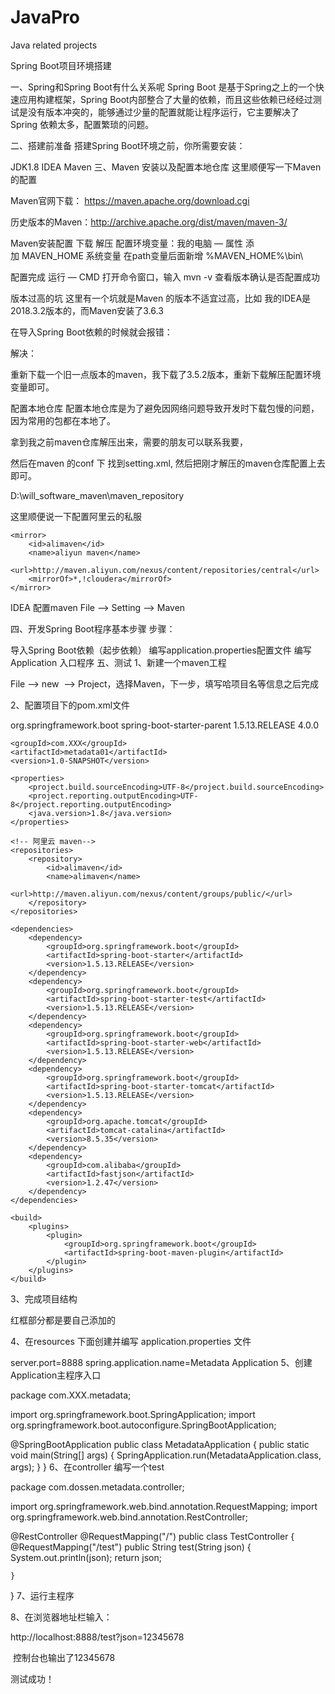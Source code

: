 # JavaPro
Java related projects

Spring Boot项目环境搭建

一、Spring和Spring Boot有什么关系呢
Spring Boot 是基于Spring之上的一个快速应用构建框架，Spring Boot内部整合了大量的依赖，而且这些依赖已经经过测试是没有版本冲突的，能够通过少量的配置就能让程序运行，它主要解决了Spring 依赖太多，配置繁琐的问题。

二、搭建前准备
搭建Spring Boot环境之前，你所需要安装：

JDK1.8
IDEA
Maven
三、Maven 安装以及配置本地仓库
这里顺便写一下Maven的配置

Maven官网下载： https://maven.apache.org/download.cgi

历史版本的Maven：http://archive.apache.org/dist/maven/maven-3/

Maven安装配置
下载
解压
配置环境变量：我的电脑 — 属性
添加 MAVEN_HOME 系统变量
在path变量后面新增 %MAVEN_HOME%\bin\


配置完成 运行 — CMD 打开命令窗口，输入 mvn -v 查看版本确认是否配置成功





版本过高的坑
这里有一个坑就是Maven 的版本不适宜过高，比如 我的IDEA是2018.3.2版本的，而Maven安装了3.6.3

在导入Spring Boot依赖的时候就会报错：







解决：

重新下载一个旧一点版本的maven，我下载了3.5.2版本，重新下载解压配置环境变量即可。

配置本地仓库
配置本地仓库是为了避免因网络问题导致开发时下载包慢的问题，因为常用的包都在本地了。

拿到我之前maven仓库解压出来，需要的朋友可以联系我要，

然后在maven 的conf 下 找到setting.xml, 然后把刚才解压的maven仓库配置上去即可。

  <localRepository>D:\will_software_maven\maven_repository</localRepository>


这里顺便说一下配置阿里云的私服

    <mirror>
    	<id>alimaven</id>
    	<name>aliyun maven</name>
    	<url>http://maven.aliyun.com/nexus/content/repositories/central</url>
    	<mirrorOf>*,!cloudera</mirrorOf>
    </mirror>
IDEA 配置maven
File —> Setting —> Maven





四、开发Spring Boot程序基本步骤
步骤：

导入Spring Boot依赖（起步依赖）
编写application.properties配置文件
编写Application 入口程序
五、测试
1、新建一个maven工程

File ——> new  ——> Project，选择Maven，下一步，填写哈项目名等信息之后完成



2、配置项目下的pom.xml文件

<?xml version="1.0" encoding="UTF-8"?>
<project xmlns="http://maven.apache.org/POM/4.0.0"
         xmlns:xsi="http://www.w3.org/2001/XMLSchema-instance"
         xsi:schemaLocation="http://maven.apache.org/POM/4.0.0 http://maven.apache.org/xsd/maven-4.0.0.xsd">
    <parent>
        <groupId>org.springframework.boot</groupId>
        <artifactId>spring-boot-starter-parent</artifactId>
        <version>1.5.13.RELEASE</version>
        <relativePath/> <!-- lookup parent from repository -->
    </parent>
    <modelVersion>4.0.0</modelVersion>

    <groupId>com.XXX</groupId>
    <artifactId>metadata01</artifactId>
    <version>1.0-SNAPSHOT</version>

    <properties>
        <project.build.sourceEncoding>UTF-8</project.build.sourceEncoding>
        <project.reporting.outputEncoding>UTF-8</project.reporting.outputEncoding>
        <java.version>1.8</java.version>
    </properties>

    <!-- 阿里云 maven-->
    <repositories>
        <repository>
            <id>alimaven</id>
            <name>alimaven</name>
            <url>http://maven.aliyun.com/nexus/content/groups/public/</url>
        </repository>
    </repositories>

    <dependencies>
        <dependency>
            <groupId>org.springframework.boot</groupId>
            <artifactId>spring-boot-starter</artifactId>
            <version>1.5.13.RELEASE</version>
        </dependency>
        <dependency>
            <groupId>org.springframework.boot</groupId>
            <artifactId>spring-boot-starter-test</artifactId>
            <version>1.5.13.RELEASE</version>
        </dependency>
        <dependency>
            <groupId>org.springframework.boot</groupId>
            <artifactId>spring-boot-starter-web</artifactId>
            <version>1.5.13.RELEASE</version>
        </dependency>
        <dependency>
            <groupId>org.springframework.boot</groupId>
            <artifactId>spring-boot-starter-tomcat</artifactId>
            <version>1.5.13.RELEASE</version>
        </dependency>
        <dependency>
            <groupId>org.apache.tomcat</groupId>
            <artifactId>tomcat-catalina</artifactId>
            <version>8.5.35</version>
        </dependency>
        <dependency>
            <groupId>com.alibaba</groupId>
            <artifactId>fastjson</artifactId>
            <version>1.2.47</version>
        </dependency>
    </dependencies>

    <build>
        <plugins>
            <plugin>
                <groupId>org.springframework.boot</groupId>
                <artifactId>spring-boot-maven-plugin</artifactId>
            </plugin>
        </plugins>
    </build>

</project>
3、完成项目结构

红框部分都是要自己添加的



4、在resources 下面创建并编写 application.properties 文件

server.port=8888
spring.application.name=Metadata Application
5、创建Application主程序入口

package com.XXX.metadata;

import org.springframework.boot.SpringApplication;
import org.springframework.boot.autoconfigure.SpringBootApplication;

@SpringBootApplication
public class MetadataApplication {
    public static void main(String[] args) {
        SpringApplication.run(MetadataApplication.class, args);
    }
}
6、在controller 编写一个test

package com.dossen.metadata.controller;

import org.springframework.web.bind.annotation.RequestMapping;
import org.springframework.web.bind.annotation.RestController;

@RestController
@RequestMapping("/")
public class TestController {
    @RequestMapping("/test")
    public String test(String json) {
        System.out.println(json);
        return json;

    }
}
7、运行主程序



8、在浏览器地址栏输入：

http://localhost:8888/test?json=12345678


 控制台也输出了12345678



测试成功！


